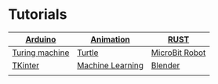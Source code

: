 Tutorials
=========

| [Arduino](https://www.arduino.cc/en/Tutorial/SerialCallResponse) | [Animation](https://learn.wecode24.com/animation-with-turtle-graphics) | [RUST](https://github.com/nrc/r4cppp)                        |
| ------------------------------------------------------------ | ------------------------------------------------------------ | ------------------------------------------------------------ |
| [Turing machine](https://www.cl.cam.ac.uk/projects/raspberrypi/tutorials/turing-machine/one.html) | [Turtle](https://www.turtle.ox.ac.uk)                        | [MicroBit Robot](ttp://www.catshill.com/robot)               |
| [TKinter](https://tkdocs.com/tutorial/index.html)            | [Machine Learning](https://developers.google.com/machine-learning/crash-course) | [Blender](https://medium.com/@behreajj/creative-coding-in-blender-a-primer-53e79ff71e) |
|                                                              |                                                              |                                                              |


